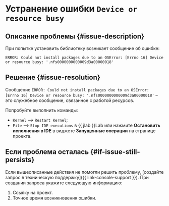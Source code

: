# Устранение ошибки `Device or resource busy`


## Описание проблемы {#issue-description}

При попытке установить библиотеку возникает сообщение об ошибке:

```
ERROR: Could not install packages due to an OSError: [Errno 16] Device or resource busy: '.nfs0000000000009d3a00000018'
```

## Решение {#issue-resolution}

Сообщение `ERROR: Could not install packages due to an OSError: [Errno 16] Device or resource busy: '.nfs0000000000009d3a00000018'` – это служебное сообщение, связанное с работой ресурсов. 

Попробуйте выполнить команды:
* `Kernel` ⟶ `Restart Kernel`;
* `File` ⟶ `Stop IDE executions` в {{ jlab }}Lab или нажмите **Остановить исполнения в IDE** в виджете **Запущенные операции** на странице проекта.

## Если проблема осталась {#if-issue-still-persists}

Если вышеописанные действия не помогли решить проблему, [создайте запрос в техническую поддержку]({{ link-console-support }}).
При создании запроса укажите следующую информацию:

1. Ссылку на проект.
1. Точное время возникновения ошибки.